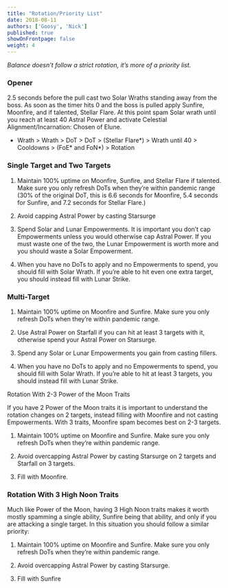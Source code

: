 ```yaml
---
title: "Rotation/Priority List"
date: 2018-08-11
authors: ['Goosy', 'Nick']
published: true
showOnFrontpage: false
weight: 4
---
```


*Balance doesn’t follow a strict rotation, it’s more of a priority list.*

### Opener

2.5 seconds before the pull cast two Solar Wraths standing away from the boss. As soon as the timer hits 0 and the boss is pulled apply Sunfire, Moonfire, and if talented, Stellar Flare. At this point spam Solar wrath until you reach at least 40 Astral Power and activate Celestial Alignment/Incarnation: Chosen of Elune.

- Wrath > Wrath > DoT > DoT > (Stellar Flare*) > Wrath until 40 > Cooldowns > (FoE* and FoN*) > Rotation

### Single Target and Two Targets

1. Maintain 100% uptime on Moonfire, Sunfire, and Stellar Flare if talented. Make sure you only refresh DoTs when they’re within pandemic range (30% of the original DoT, this is 6.6 seconds for Moonfire, 5.4 seconds for Sunfire, and 7.2 seconds for Stellar Flare.)

2. Avoid capping Astral Power by casting Starsurge

3. Spend Solar and Lunar Empowerments. It is important you don’t cap Empowerments unless you would otherwise cap Astral Power. If you must waste one of the two, the Lunar Empowerment is worth more and you should waste a Solar Empowerment.

4. When you have no DoTs to apply and no Empowerments to spend, you should fill with Solar Wrath. If you’re able to hit even one extra target, you should instead fill with Lunar Strike.

### Multi-Target

1. Maintain 100% uptime on Moonfire and Sunfire. Make sure you only refresh DoTs when they’re within pandemic range.

2. Use Astral Power on Starfall if you can hit at least 3 targets with it, otherwise spend your Astral Power on Starsurge.

3. Spend any Solar or Lunar Empowerments you gain from casting fillers.

4. When you have no DoTs to apply and no Empowerments to spend, you should fill with Solar Wrath. If you’re able to hit at least 3 targets, you should instead fill with Lunar Strike.

Rotation With 2-3 Power of the Moon Traits

If you have 2 Power of the Moon traits it is important to understand the rotation changes on 2 targets, instead filling with Moonfire and not casting Empowerments. With 3 traits, Moonfire spam becomes best on 2-3 targets.

1. Maintain 100% uptime on Moonfire and Sunfire. Make sure you only refresh DoTs when they’re within pandemic range.

2. Avoid overcapping Astral Power by casting Starsurge on 2 targets and Starfall on 3 targets.

3. Fill with Moonfire.

### Rotation With 3 High Noon Traits

Much like Power of the Moon, having 3 High Noon traits makes it worth mostly spamming a single ability, Sunfire being that ability, and only if you are attacking a single target. In this situation you should follow a similar priority:

1. Maintain 100% uptime on Moonfire and Sunfire. Make sure you only refresh DoTs when they’re within pandemic range.

2. Avoid overcapping Astral Power by casting Starsurge.

3. Fill with Sunfire
